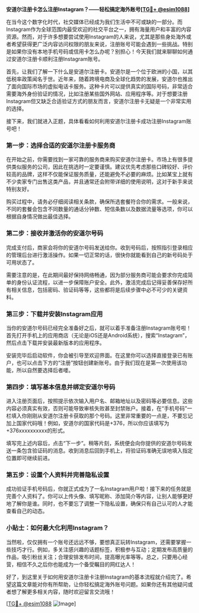 **安道尔注册卡怎么注册Instagram？——轻松搞定海外账号[[TG💪+ @esim1088](https://t.me/s/esim1088)]**

在当今这个数字化时代，社交媒体已经成为我们生活中不可或缺的一部分。而Instagram作为全球范围内最受欢迎的社交平台之一，拥有海量用户和丰富的内容资源。然而，对于许多想要尝试使用Instagram的人来说，尤其是那些身处海外或者希望获得更广泛内容访问权限的朋友来说，注册账号可能会遇到一些挑战。特别是如果你没有本地手机号码或信用卡怎么办呢？别担心！今天我们就来聊聊如何通过安道尔注册卡顺利注册Instagram账号。

首先，让我们了解一下什么是安道尔注册卡。安道尔是一个位于欧洲的小国，以其低税率政策闻名于世。近年来，随着跨境电商及全球化趋势的发展，安道尔也推出了面向国际市场的虚拟电话卡服务。这种卡片可以提供真实的国际号码，非常适合需要海外身份验证的情况，比如注册某些国外网站、应用程序等。对于想要注册Instagram但又缺乏合适验证方式的朋友而言，安道尔注册卡无疑是一个非常实用的选择。

接下来，我们就进入正题，具体看看如何利用安道尔注册卡成功注册Instagram账号吧！

### 第一步：选择合适的安道尔注册卡服务商

在开始之前，你需要找到一家可靠的服务商来购买安道尔注册卡。市场上有很多提供类似服务的公司，因此在挑选时一定要谨慎。建议优先考虑那些口碑较好、评价较高的品牌，这样不仅能保证服务质量，还能避免不必要的麻烦。比如某宝上就有不少卖家专门出售这类产品，并且通常还会附带详细的使用说明，这对于新手来说特别友好。

购买过程中，请务必仔细阅读相关条款，确保所选套餐符合你的需求。一般来说，不同的套餐会包含不同数量的通话分钟数、短信条数以及数据流量等选项，你可以根据自身情况做出最佳选择。

### 第二步：接收并激活你的安道尔号码

完成支付后，商家会将你的安道尔号码发送给你。收到号码后，按照指引登录相应的管理后台进行激活操作。如果一切正常的话，很快你就能看到自己的新号码处于可用状态了。

需要注意的是，在此期间最好保持网络畅通，因为部分服务商可能会要求你完成简单的身份认证流程，以进一步保障账户安全。此外，激活完成后记得妥善保存好所有相关信息，包括密码、验证码等等，这些都将是后续步骤中必不可少的关键资料。

### 第三步：下载并安装Instagram应用

当你的安道尔号码已经完全准备好之后，就可以着手准备注册Instagram账号啦！首先打开手机上的应用商店（无论是iOS还是Android系统），搜索“Instagram”，然后点击下载并安装最新版本的应用程序。

安装完毕后启动软件，你会被引导至欢迎界面。在这里你可以选择直接登录已有账户，也可以点击下方的“注册”按钮创建新账号。由于我们现在是第一次使用该功能，所以自然要选择后者喽。

### 第四步：填写基本信息并绑定安道尔号码

进入注册页面后，按照提示依次输入用户名、邮箱地址以及密码等必要信息。这些内容必须真实有效，否则可能导致审核失败甚至封禁账户。接着，在“手机号码”一栏填入你刚刚从安道尔注册卡获取的那个号码。这里非常重要的一点是，不要忘记加上国家代码哦！例如，安道尔的国家代码是+376，所以你应该填写为+376xxxxxxxxxx的形式。

填写完上述内容后，点击“下一步”。稍等片刻，系统便会向你提供的安道尔号码发送一条包含验证码的消息。收到消息后回到手机上，将验证码准确无误地填入指定位置即可继续前进。

### 第五步：设置个人资料并完善隐私设置

成功验证手机号码后，你就正式成为了一名Instagram用户啦！接下来的任务就是完善个人资料了。你可以上传头像、填写昵称、添加简介等内容，让别人能够更好地了解你是谁。同时，也不要忘了调整一下隐私设置，确保只有自己认可的人才能查看自己的动态。

### 小贴士：如何最大化利用Instagram？

当然啦，仅仅拥有一个账号还远远不够，要想真正玩转Instagram，还需要掌握一些技巧才行。例如，多关注感兴趣的话题标签，积极参与互动；定期发布高质量的作品，吸引粉丝关注；合理安排发布时间，提高曝光率等等。总之，只要用心经营，相信不久之后你也能成为一个备受瞩目的网红达人！

好了，到这里关于如何用安道尔注册卡注册Instagram的基本流程就介绍完了。希望这篇文章能对你有所帮助，让你轻松搞定海外账号问题。如果你还有其他疑问或者想了解更多相关内容，随时欢迎留言交流哦！

[[TG💪+ @esim1088](https://t.me/s/esim1088) ![Image](https://i.postimg.cc/4NQfJmqS/Snipaste-2025-05-13-00-14-12.png)]